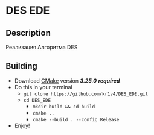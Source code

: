 # DES EDE
## Description
Реализация Алгоритма DES
## Building
- Download [CMake](https://cmake.org/download/) version ***3.25.0*** ***required***
- Do this in your terminal
	- ```git clone https://github.com/kr1v4/DES_EDE.git``` 	
  - ```cd DES_EDE``` 
	- ```mkdir build && cd build``` 
	- ```cmake ..```
	- ```cmake --build . --config Release```
- Enjoy!
